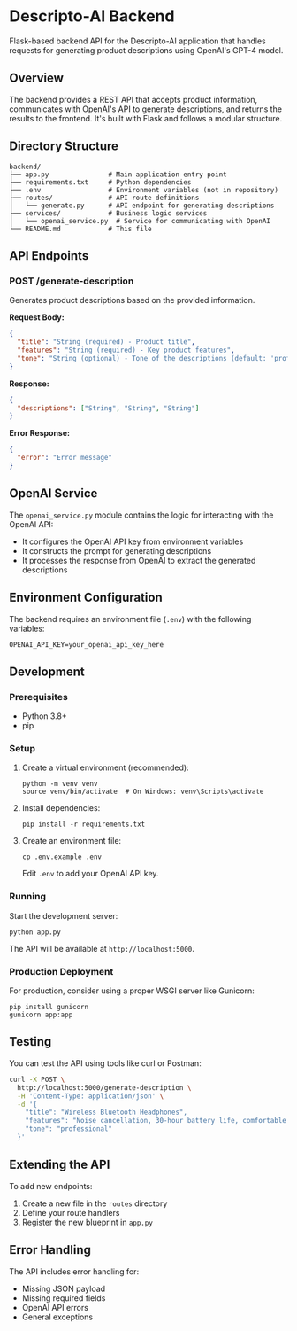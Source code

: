 # Descripto-AI Backend

Flask-based backend API for the Descripto-AI application that handles requests for generating product descriptions using OpenAI's GPT-4 model.

## Overview

The backend provides a REST API that accepts product information, communicates with OpenAI's API to generate descriptions, and returns the results to the frontend. It's built with Flask and follows a modular structure.

## Directory Structure

```
backend/
├── app.py               # Main application entry point
├── requirements.txt     # Python dependencies
├── .env                 # Environment variables (not in repository)
├── routes/              # API route definitions
│   └── generate.py      # API endpoint for generating descriptions
├── services/            # Business logic services
│   └── openai_service.py  # Service for communicating with OpenAI
└── README.md            # This file
```

## API Endpoints

### POST /generate-description

Generates product descriptions based on the provided information.

**Request Body:**
```json
{
  "title": "String (required) - Product title",
  "features": "String (required) - Key product features",
  "tone": "String (optional) - Tone of the descriptions (default: 'professional')"
}
```

**Response:**
```json
{
  "descriptions": ["String", "String", "String"]
}
```

**Error Response:**
```json
{
  "error": "Error message"
}
```

## OpenAI Service

The `openai_service.py` module contains the logic for interacting with the OpenAI API:

- It configures the OpenAI API key from environment variables
- It constructs the prompt for generating descriptions
- It processes the response from OpenAI to extract the generated descriptions

## Environment Configuration

The backend requires an environment file (`.env`) with the following variables:

```
OPENAI_API_KEY=your_openai_api_key_here
```

## Development

### Prerequisites

- Python 3.8+
- pip

### Setup

1. Create a virtual environment (recommended):
   ```
   python -m venv venv
   source venv/bin/activate  # On Windows: venv\Scripts\activate
   ```

2. Install dependencies:
   ```
   pip install -r requirements.txt
   ```

3. Create an environment file:
   ```
   cp .env.example .env
   ```
   Edit `.env` to add your OpenAI API key.

### Running

Start the development server:

```
python app.py
```

The API will be available at `http://localhost:5000`.

### Production Deployment

For production, consider using a proper WSGI server like Gunicorn:

```
pip install gunicorn
gunicorn app:app
```

## Testing

You can test the API using tools like curl or Postman:

```bash
curl -X POST \
  http://localhost:5000/generate-description \
  -H 'Content-Type: application/json' \
  -d '{
    "title": "Wireless Bluetooth Headphones",
    "features": "Noise cancellation, 30-hour battery life, comfortable ear cups",
    "tone": "professional"
  }'
```

## Extending the API

To add new endpoints:

1. Create a new file in the `routes` directory
2. Define your route handlers
3. Register the new blueprint in `app.py`

## Error Handling

The API includes error handling for:
- Missing JSON payload
- Missing required fields
- OpenAI API errors
- General exceptions
